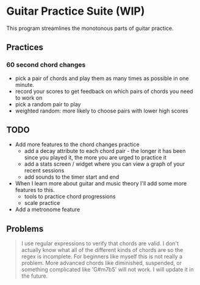 # Guitar Practice Suite (WIP)

This program streamlines the monotonous parts of guitar practice.

## Practices

### 60 second chord changes
  - pick a pair of chords and play them as many times as possible in one minute.
  - record your scores to get feedback on which pairs of chords you need to work on
  - pick a random pair to play
  - weighted random: more likely to choose pairs with lower high scores

## TODO
  - Add more features to the chord changes practice
    - add a decay attribute to each chord pair - the longer it has been since you played it, the more you are urged to practice it
    - add a stats screen / widget where you can view a graph of your recent sessions
    - add sounds to the timer start and end
  - When I learn more about guitar and music theory I'll add some more features to this.
    - tools to practice chord progressions
    - scale practice
  - Add a metronome feature

## Problems
> I use regular expressions to verify that chords are valid.
> I don't actually know what all of the different kinds of chords are so the regex is incomplete. For beginners like myself this is not really a problem.
> More advanced chords like diminished, suspended, or something complicated like 'G#m7b5' will not work.
> I will update it in the future.
